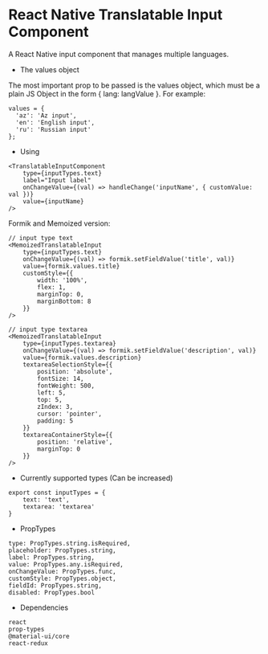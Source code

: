 # React Native Translatable Input Component
A React Native input component that manages multiple languages.

* The values object

The most important prop to be passed is the values object, which must be a plain JS Object in the form { lang: langValue }. For example:

```
values = {
  'az': 'Az input',
  'en': 'English input',
  'ru': 'Russian input'
};
```

* Using 

```
<TranslatableInputComponent
    type={inputTypes.text}
    label="Input label"
    onChangeValue={(val) => handleChange('inputName', { customValue: val })}
    value={inputName}
/>
```

Formik and Memoized version: 

```
// input type text
<MemoizedTranslatableInput
    type={inputTypes.text}
    onChangeValue={(val) => formik.setFieldValue('title', val)}
    value={formik.values.title}
    customStyle={{
        width: '100%',
        flex: 1,
        marginTop: 0,
        marginBottom: 8
    }}
/>

// input type textarea
<MemoizedTranslatableInput
    type={inputTypes.textarea}
    onChangeValue={(val) => formik.setFieldValue('description', val)}
    value={formik.values.description}
    textareaSelectionStyle={{
        position: 'absolute',
        fontSize: 14,
        fontWeight: 500,
        left: 5,
        top: 5,
        zIndex: 3,
        cursor: 'pointer',
        padding: 5
    }}
    textareaContainerStyle={{
        position: 'relative',
        marginTop: 0
    }}
/>
```

* Currently supported types (Can be increased)

```
export const inputTypes = {
    text: 'text',
    textarea: 'textarea'
}
```

* PropTypes

```
type: PropTypes.string.isRequired,
placeholder: PropTypes.string,
label: PropTypes.string,
value: PropTypes.any.isRequired,
onChangeValue: PropTypes.func,
customStyle: PropTypes.object,
fieldId: PropTypes.string,
disabled: PropTypes.bool
```

* Dependencies

```
react
prop-types
@material-ui/core
react-redux
```
